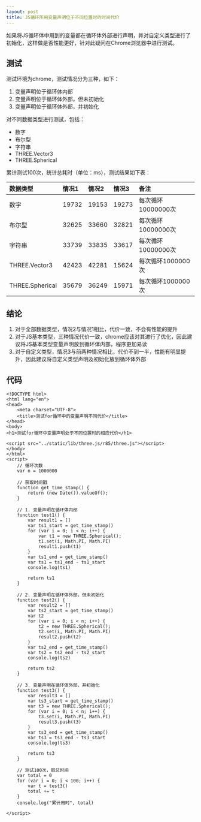 ```yaml
---
layout: post
title: JS循环所用变量声明位于不同位置时的时间代价
---
```


如果将JS循环体中用到的变量都在循环体外部进行声明，并对自定义类型进行了初始化，这样做是否性能更好，针对此疑问在Chrome浏览器中进行测试。

## 测试

测试环境为chrome，测试情况分为三种，如下：

1. 变量声明位于循环体内部
2. 变量声明位于循环体外部，但未初始化
3. 变量声明位于循环体外部，并初始化

对不同数据类型进行测试，包括：

* 数字
* 布尔型
* 字符串
* THREE.Vector3
* THREE.Spherical

累计测试100次，统计总耗时（单位：ms），测试结果如下表：

| 数据类型         | 情况1  | 情况2  | 情况3  | 备注               |
|:----------------|:------|:------|:------|:------------------|
| 数字             | 19732 | 19153 | 19273 | 每次循环10000000次 |
| 布尔型           | 32625 | 33660 | 32821 | 每次循环10000000次 |
| 字符串           | 33739 | 33835 | 33617 | 每次循环10000000次 |
| THREE.Vector3   | 42423 | 42281 | 15624 | 每次循环1000000次  |
| THREE.Spherical | 35679 | 36249 | 15971 | 每次循环1000000次  |

## 结论

1. 对于全部数据类型，情况2与情况1相比，代价一致，不会有性能的提升
2. 对于JS基本类型，三种情况代价一致，chrome应该对其进行了优化，因此建议将JS基本类型变量声明放到循环体内部，程序更加易读
3. 对于自定义类型，情况3与前两种情况相比，代价不到一半，性能有明显提升，因此建议将自定义类型声明及初始化放到循环体外部

## 代码

```
<!DOCTYPE html>
<html lang="en">
<head>
    <meta charset="UTF-8">
    <title>测试for循环中的变量声明不同代价</title>
</head>
<body>
<h1>测试for循环中变量声明处于不同位置时的相应代价</h1>

<script src="../static/lib/three.js/r85/three.js"></script>
</body>
</html>
<script>
    // 循环次数
    var n = 1000000

    // 获取时间戳
    function get_time_stamp() {
        return (new Date()).valueOf();
    }

    // 1. 变量声明在循环体内部
    function test1() {
        var result1 = []
        var ts1_start = get_time_stamp()
        for (var i = 0; i < n; i++) {
            var t1 = new THREE.Spherical();
            t1.set(i, Math.PI, Math.PI)
            result1.push(t1)
        }
        var ts1_end = get_time_stamp()
        var ts1 = ts1_end - ts1_start
        console.log(ts1)

        return ts1
    }

    // 2. 变量声明在循环体外部，但未初始化
    function test2() {
        var result2 = []
        var ts2_start = get_time_stamp()
        var t2
        for (var i = 0; i < n; i++) {
            t2 = new THREE.Spherical();
            t2.set(i, Math.PI, Math.PI)
            result2.push(t2)
        }
        var ts2_end = get_time_stamp()
        var ts2 = ts2_end - ts2_start
        console.log(ts2)

        return ts2
    }

    // 3. 变量声明在循环体外部，并初始化
    function test3() {
        var result3 = []
        var ts3_start = get_time_stamp()
        var t3 = new THREE.Spherical();
        for (var i = 0; i < n; i++) {
            t3.set(i, Math.PI, Math.PI)
            result3.push(t3)
        }
        var ts3_end = get_time_stamp()
        var ts3 = ts3_end - ts3_start
        console.log(ts3)

        return ts3
    }

    // 测试100次，取总时间
    var total = 0
    for (var i = 0; i < 100; i++) {
        var t = test3()
        total += t
    }
    console.log("累计用时", total)

</script>
```






